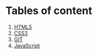 # Tables of content

1. [HTML5](HTML5.md)
2. [CSS3](CSS3.md)
3. [GIT](GIT.md)
4. [JavaScript](/js/js.md)